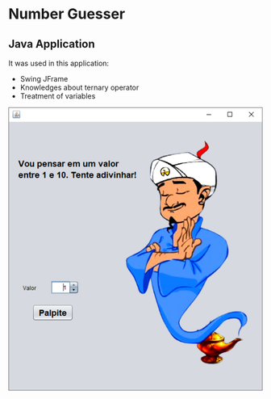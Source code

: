 # Number Guesser  

## Java Application

It was used in this application:  

* Swing JFrame 
* Knowledges about ternary operator
* Treatment of variables

![GuesserIlustration](https://github.com/GabrielBressi/LeitorDePensamento/blob/master/NumberGuesser.png)



